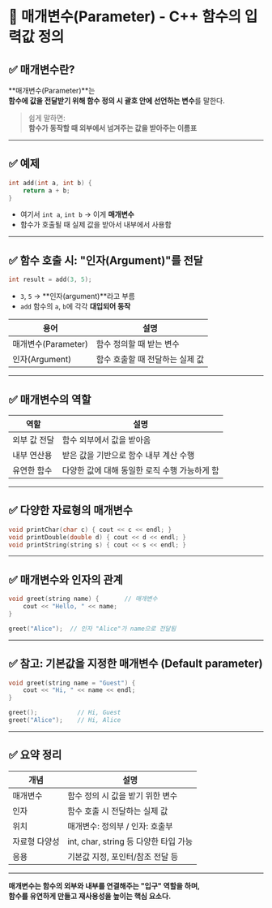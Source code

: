 # 🎯 매개변수(Parameter) - C++ 함수의 입력값 정의

## ✅ 매개변수란?

**매개변수(Parameter)**는  
**함수에 값을 전달받기 위해 함수 정의 시 괄호 안에 선언하는 변수**를 말한다.

> 쉽게 말하면:  
> **함수가 동작할 때 외부에서 넘겨주는 값을 받아주는 이름표**

---

## ✅ 예제

```cpp
int add(int a, int b) {
    return a + b;
}
```

- 여기서 `int a`, `int b` → 이게 **매개변수**
- 함수가 호출될 때 실제 값을 받아서 내부에서 사용함

---

## ✅ 함수 호출 시: "인자(Argument)"를 전달

```cpp
int result = add(3, 5);
```

- `3`, `5` → **인자(argument)**라고 부름
- `add` 함수의 `a`, `b`에 각각 **대입되어 동작**

| 용어 | 설명 |
|------|------|
| 매개변수(Parameter) | 함수 정의할 때 받는 변수 |
| 인자(Argument) | 함수 호출할 때 전달하는 실제 값 |

---

## ✅ 매개변수의 역할

| 역할 | 설명 |
|------|------|
| 외부 값 전달 | 함수 외부에서 값을 받아옴 |
| 내부 연산용 | 받은 값을 기반으로 함수 내부 계산 수행 |
| 유연한 함수 | 다양한 값에 대해 동일한 로직 수행 가능하게 함 |

---

## ✅ 다양한 자료형의 매개변수

```cpp
void printChar(char c) { cout << c << endl; }
void printDouble(double d) { cout << d << endl; }
void printString(string s) { cout << s << endl; }
```

---

## ✅ 매개변수와 인자의 관계

```cpp
void greet(string name) {       // 매개변수
    cout << "Hello, " << name;
}

greet("Alice");  // 인자 "Alice"가 name으로 전달됨
```

---

## ✅ 참고: 기본값을 지정한 매개변수 (Default parameter)

```cpp
void greet(string name = "Guest") {
    cout << "Hi, " << name << endl;
}

greet();           // Hi, Guest
greet("Alice");    // Hi, Alice
```

---

## ✅ 요약 정리

| 개념        | 설명 |
|-------------|------|
| 매개변수     | 함수 정의 시 값을 받기 위한 변수 |
| 인자         | 함수 호출 시 전달하는 실제 값 |
| 위치         | 매개변수: 정의부 / 인자: 호출부 |
| 자료형 다양성 | int, char, string 등 다양한 타입 가능 |
| 응용         | 기본값 지정, 포인터/참조 전달 등 |

---

**매개변수는 함수의 외부와 내부를 연결해주는 "입구" 역할을 하며,  
함수를 유연하게 만들고 재사용성을 높이는 핵심 요소다.**
